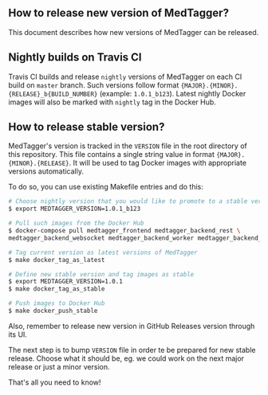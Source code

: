 How to release new version of MedTagger?
----------------------------------------

This document describes how new versions of MedTagger can be released.

## Nightly builds on Travis CI

Travis CI builds and release `nightly` versions of MedTagger on each CI build on `master` branch.
 Such versions follow format `{MAJOR}.{MINOR}.{RELEASE}_b{BUILD_NUMBER}` (example: `1.0.1_b123`).
 Latest nightly Docker images will also be marked with `nightly` tag in the Docker Hub.

## How to release stable version?

MedTagger's version is tracked in the `VERSION` file in the root directory of this repository. This file
 contains a single string value in format `{MAJOR}.{MINOR}.{RELEASE}`. It will be used to tag Docker
 images with appropriate versions automatically.

To do so, you can use existing Makefile entries and do this:

```bash
# Choose nightly version that you would like to promote to a stable version
$ export MEDTAGGER_VERSION=1.0.1_b123

# Pull such images from the Docker Hub
$ docker-compose pull medtagger_frontend medtagger_backend_rest \
medtagger_backend_websocket medtagger_backend_worker medtagger_backend_database_migrations

# Tag current version as latest versions of MedTagger
$ make docker_tag_as_latest

# Define new stable version and tag images as stable
$ export MEDTAGGER_VERSION=1.0.1
$ make docker_tag_as_stable

# Push images to Docker Hub
$ make docker_push_stable
```

Also, remember to release new version in GitHub Releases version through its UI.

The next step is to bump `VERSION` file in order te be prepared for new stable release. Choose what it
 should be, eg. we could work on the next major release or just a minor version.

That's all you need to know!
